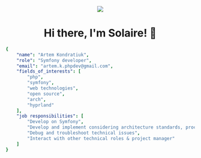 <p align="center" >  <img src="https://github.com/user-attachments/assets/41aa74b2-cf5d-47d6-b2d3-e849429f7d57"> </p>

<h1 align="center" > Hi there, I'm Solaire! 👋 </h1>


```yaml
{
    "name": "Artem Kondratiuk",
    "role": "Symfony developer",
    "email": "artem.k.phpdev@gmail.com",
    "fields_of_interests": [
        "php",
        "symfony",
        "web technologies",
        "open source",
        "arch",
        "hyprland"
    ],
    "job responsibilities": [
        "Develop on Symfony",
        "Develop and implement considering architecture standards, processes, and tools",
        "Debug and troubleshoot technical issues",
        "Interact with other technical roles & project manager"
    ]
}
```

<!--
**ArtemKondratiuk/ArtemKondratiuk** is a ✨ _special_ ✨ repository because its `README.md` (this file) appears on your GitHub profile.


Here are some ideas to get you started:

- 🔭 I’m currently working on ...
- 🌱 I’m currently learning ...
- 👯 I’m looking to collaborate on ...
- 🤔 I’m looking for help with ...
- 💬 Ask me about ...
- 📫 How to reach me: ...
- 😄 Pronouns: ...
- ⚡ Fun fact: ...
-->
